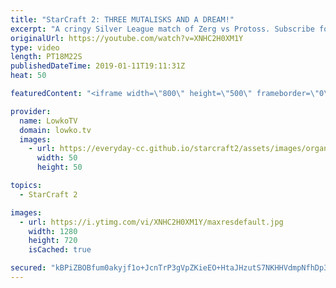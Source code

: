 ```yaml
---
title: "StarCraft 2: THREE MUTALISKS AND A DREAM!"
excerpt: "A cringy Silver League match of Zerg vs Protoss. Subscribe for more videos: http://lowko.tv/youtube More viewers games: https://goo.gl/whpStH  If you have an awesome replay of StarCraft 2 that you think is worth casting, you can send it to replays@lowko.tv.  Check out Lowko merchandise: http://lowko.tv/merch"
originalUrl: https://youtube.com/watch?v=XNHC2H0XM1Y
type: video
length: PT18M22S
publishedDateTime: 2019-01-11T19:11:31Z
heat: 50

featuredContent: "<iframe width=\"800\" height=\"500\" frameborder=\"0\" src=\"https://www.youtube.com/embed/XNHC2H0XM1Y\" allow=\"accelerometer; autoplay; encrypted-media; gyroscope; picture-in-picture\" allowfullscreen></iframe>"

provider:
  name: LowkoTV
  domain: lowko.tv
  images:
    - url: https://everyday-cc.github.io/starcraft2/assets/images/organizations/lowko.tv-50x50.jpg
      width: 50
      height: 50

topics:
  - StarCraft 2

images:
  - url: https://i.ytimg.com/vi/XNHC2H0XM1Y/maxresdefault.jpg
    width: 1280
    height: 720
    isCached: true

secured: "kBPiZBOBfum0akyjf1o+JcnTrP3gVpZKieEO+HtaJHzutS7NKHHVdmpNfhDp3u15Rhul1YcgW0W3kKi1MGBH/cW+FqCrKKAcFSCHe8vTNEX3KtP0Bwz07TrABOaHGJmC6ohrQoEI/TSTb9F1rRPk7QFCHYtxBrdj6UN2a3V6a5Rq+EVAGK1M3Aa5k/nv/4C3/yeF2gTDOXi6tLUle59jBx0LX8yXAuAjG8F7S9DdBN1+SKn2jxP38vsrD8TO2+W4om2EqRhuULVfuiuw8bdeZt5UWiAj0JBZHMo4gJckt7Z6PqVkmc29OpTp7TX4QutjKMVo6yF+9jRoZt/BWoH70Vw25wEujWUCUBOa2x7Kt6w8MCYZ+ueOPOJA0u4kLf2+XlWIrf6UVVO1mSgXERnviRP1FiuUsXlXn8s3lORL9Bg=;NIZzE1KUarMT3RfhvkJOqw=="
---
```


